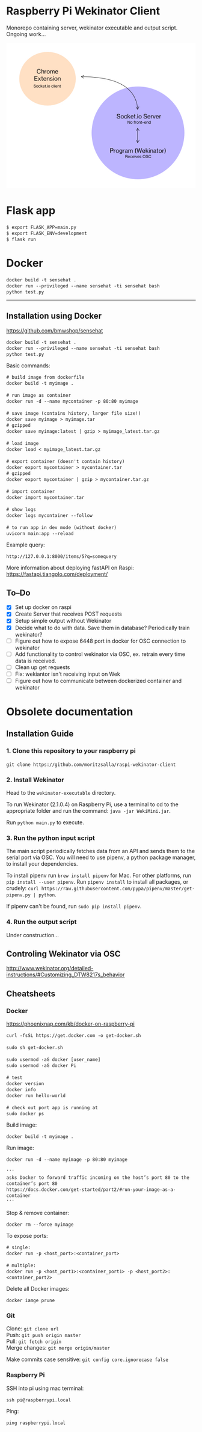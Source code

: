 # Raspberry Pi Wekinator Client

Monorepo containing server, wekinator executable and output script. Ongoing work…

![Image](./image.jpg)

# Flask app

```
$ export FLASK_APP=main.py
$ export FLASK_ENV=development
$ flask run
```

# Docker

```
docker build -t sensehat .
docker run --privileged --name sensehat -ti sensehat bash
python test.py
```

<hr />

## Installation using Docker

https://github.com/bmwshop/sensehat

```
docker build -t sensehat .
docker run --privileged --name sensehat -ti sensehat bash
python test.py
```

Basic commands:

```shell
# build image from dockerfile
docker build -t myimage .

# run image as container
docker run -d --name mycontainer -p 80:80 myimage

# save image (contains history, larger file size!)
docker save myimage > myimage.tar
# gzipped
docker save myimage:latest | gzip > myimage_latest.tar.gz

# load image
docker load < myimage_latest.tar.gz

# export container (doesn't contain history)
docker export mycontainer > mycontainer.tar
# gzipped
docker export mycontainer | gzip > mycontainer.tar.gz

# import container
docker import mycontainer.tar

# show logs
docker logs mycontainer --follow

# to run app in dev mode (without docker)
uvicorn main:app --reload
```

Example query:

```
http://127.0.0.1:8000/items/5?q=somequery
```

More information about deploying fastAPI on Raspi: https://fastapi.tiangolo.com/deployment/

## To–Do

- [x] Set up docker on raspi
- [x] Create Server that receives POST requests
- [x] Setup simple output without Wekinator
- [x] Decide what to do with data. Save them in database? Periodically train wekinator?
- [ ] Figure out how to expose 6448 port in docker for OSC connection to wekinator
- [ ] Add functionality to control wekinator via OSC, ex. retrain every time data is received.
- [ ] Clean up get requests
- [ ] Fix: wekiantor isn't receiving input on Wek
- [ ] Figure out how to communicate between dockerized container and wekinator

# Obsolete documentation

## Installation Guide

### 1. Clone this repository to your raspberry pi

`git clone https://github.com/moritzsalla/raspi-wekinator-client`

### 2. Install Wekinator

Head to the `wekinator-executable` directory.

To run Wekinator (2.1.0.4) on Raspberry Pi, use a terminal to cd to the appropriate folder and run the command: `java -jar WekiMini.jar`.

Run `python main.py` to execute.

### 3. Run the python input script

The main script periodically fetches data from an API and sends them to the serial port via OSC. You will need to use pipenv, a python package manager, to install your dependencies.

To install pipenv run `brew install pipenv` for Mac. For other platforms, run `pip install --user pipenv`. Run `pipenv install` to install all packages, or crudely: `curl https://raw.githubusercontent.com/pypa/pipenv/master/get-pipenv.py | python`.

If pipenv can't be found, run `sudo pip install pipenv`.

### 4. Run the output script

Under construction…

## Controling Wekinator via OSC

http://www.wekinator.org/detailed-instructions/#Customizing_DTW8217s_behavior

## Cheatsheets

### Docker

https://phoenixnap.com/kb/docker-on-raspberry-pi

```
curl -fsSL https://get.docker.com -o get-docker.sh

sudo sh get-docker.sh

sudo usermod -aG docker [user_name]
sudo usermod -aG docker Pi

# test
docker version
docker info
docker run hello-world

# check out port app is running at
sudo docker ps
```

Build image:

```
docker build -t myimage .
```

Run image:

```
docker run -d --name myimage -p 80:80 myimage

'''
asks Docker to forward traffic incoming on the host’s port 80 to the container’s port 80
https://docs.docker.com/get-started/part2/#run-your-image-as-a-container
'''
```

Stop & remove container:

```
docker rm --force myimage
```

To expose ports:

```
# single:
docker run -p <host_port>:<container_port>

# multiple:
docker run -p <host_port1>:<container_port1> -p <host_port2>:<container_port2>
```

Delete all Docker images:

```
docker iamge prune
```

### Git

Clone: `git clone url`  
Push: `git push origin master`  
Pull: `git fetch origin`  
Merge changes: `git merge origin/master`

Make commits case sensitive: `git config core.ignorecase false`

### Raspberry Pi

SSH into pi using mac terminal:

```
ssh pi@raspberrypi.local
```

Ping:

```
ping raspberrypi.local
```
